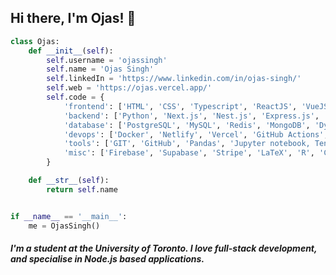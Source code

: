 ## Hi there, I'm Ojas! 👋


```python
class Ojas:
    def __init__(self):
        self.username = 'ojassingh'
        self.name = 'Ojas Singh'
        self.linkedIn = 'https://www.linkedin.com/in/ojas-singh/'
        self.web = 'https://ojas.vercel.app/'
        self.code = {
            'frontend': ['HTML', 'CSS', 'Typescript', 'ReactJS', 'VueJS', 'Nextjs', 'TailWind'],
            'backend': ['Python', 'Next.js', 'Nest.js', 'Express.js', 'NodeJS'],
            'database': ['PostgreSQL', 'MySQL', 'Redis', 'MongoDB', 'DynamoDB'],
            'devops': ['Docker', 'Netlify', 'Vercel', 'GitHub Actions', 'AWS', 'Heroku'],
            'tools': ['GIT', 'GitHub', 'Pandas', 'Jupyter notebook, TensorFlow, NumPy'],
            'misc': ['Firebase', 'Supabase', 'Stripe', 'LaTeX', 'R', 'CockroachDB']
        }

    def __str__(self):
        return self.name


if __name__ == '__main__':
    me = OjasSingh()
```

##### I'm a student at the University of Toronto. I love full-stack development, and specialise in Node.js based applications.
